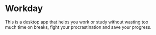 # Workday 
This is a desktop app that helps you work or study without wasting too much time on breaks, fight your procrastination and save your progress.


<!--- 
![1](https://user-images.githubusercontent.com/36739414/202493780-910fce56-fc47-40bd-8bc6-b8f589e6a2d6.png)


![1-2](https://user-images.githubusercontent.com/36739414/202563196-748295c4-5639-4f79-adda-9c6d2682f5ae.png)


![2](https://user-images.githubusercontent.com/36739414/202494613-e332616e-df3f-4d08-9c8b-f49892fe9c19.png)


![3](https://user-images.githubusercontent.com/36739414/202494015-486a3aa9-68c6-4606-898d-9a5aff173a09.png)


![4](https://user-images.githubusercontent.com/36739414/202494082-53b3e806-6621-44b7-b4e3-5bceea05d197.png)

--->
